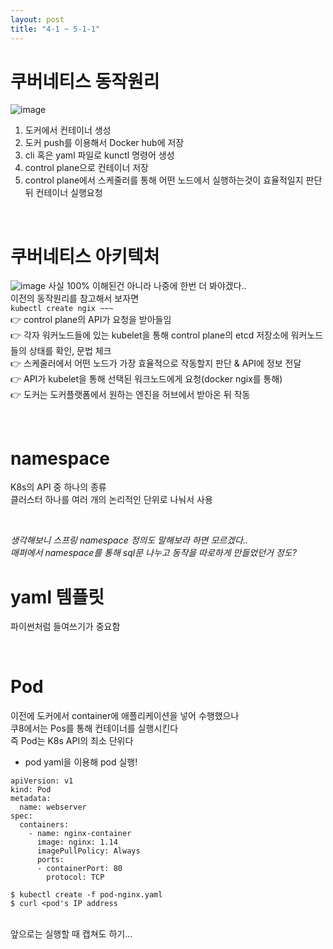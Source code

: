 ```yaml
---
layout: post
title: "4-1 ~ 5-1-1"
---
```


# 쿠버네티스 동작원리
![image](https://user-images.githubusercontent.com/86642180/158152042-556110a5-3c2a-428e-a269-2a1567778da8.png)
1. 도커에서 컨테이너 생성  
2. 도커 push를 이용해서 Docker hub에 저장  
3. cli 혹은 yaml 파일로 kunctl 명령어 생성  
4. control plane으로 컨테이너 저장  
5. control plane에서 스케줄러를 통해 어떤 노드에서 실행하는것이 효율적일지 판단 뒤 컨테이너 실행요청  

<br>

# 쿠버네티스 아키텍처
![image](https://user-images.githubusercontent.com/86642180/158159437-ec1e784a-d847-4638-b5b6-0f4d42873ed5.png)
사실 100% 이해된건 아니라 나중에 한번 더 봐야겠다..  
이전의 동작원리를 참고해서 보자면  
`kubectl create ngix ~~~`  
👉 control plane의 API가 요청을 받아들임  
👉 각자 워커노드들에 있는 kubelet을 통해 control plane의 etcd 저장소에 워커노드들의 상태를 확인, 문법 체크  
👉 스케줄러에서 어떤 노드가 가장 효율적으로 작동할지 판단 & API에 정보 전달  
👉 API가 kubelet을 통해 선택된 워크노드에게 요청(docker ngix를 통해)  
👉 도커는 도커플랫폼에서 원하는 엔진을 허브에서 받아온 뒤 작동  

<br>

# namespace
K8s의 API 중 하나의 종류  
클러스터 하나를 여러 개의 논리적인 단위로 나눠서 사용  

<br>

<i>생각해보니 스프링 namespace 정의도 말해보라 하면 모르겠다..  
매퍼에서 namespace를 통해 sql문 나누고 동작을 따로하게 만들었던거 정도?</i>

# yaml 템플릿
파이썬처럼 들여쓰기가 중요함  

<br>

# Pod
이전에 도커에서 container에 애플리케이션을 넣어 수행했으나  
쿠8에서는 Pos를 통해 컨테이너를 실행시킨다  
즉 Pod는 K8s API의 최소 단위다  
- pod yaml을 이용해 pod 실행!
```
apiVersion: v1
kind: Pod
metadata:
  name: webserver
spec:
  containers:
    - name: nginx-container
      image: nginx: 1.14
      imagePullPolicy: Always
      ports:
      - containerPort: 80
        protocol: TCP
```
```
$ kubectl create -f pod-nginx.yaml
$ curl <pod's IP address
```

<br>
앞으로는 실행할 때 캡쳐도 하기...
